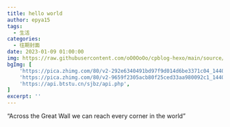 ```yaml
---
title: hello world
author: epya15
tags:
  - 生活
categories:
  - 往期封面
date: 2023-01-09 01:00:00
img: https://raw.githubusercontent.com/oO0OoOo/cpblog-hexo/main/source/images/bg/591039263be09.jpg
bgImg: [
    'https://pica.zhimg.com/80/v2-292e6340491bd97f9d014d6be3371c04_1440w.jpg',
    'https://pica.zhimg.com/80/v2-9659f2305acb80f25ced33aa980092c1_1440w.jpg',
    'https://api.btstu.cn/sjbz/api.php',
]
excerpt: ''
---
```


“Across the Great Wall we can reach every corner in the world”